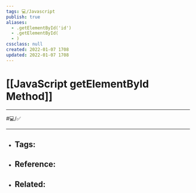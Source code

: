 ```yaml
---
tags: 💻️/Javascript
publish: true
aliases:
  - .getElementById('id')
  - .getElementById(
  - )
cssclass: null
created: 2022-01-07 1708
updated: 2022-01-07 1708
---
```


# [[JavaScript getElementById Method]]

---

#💻️/✅️

---

- Tags: 
	- 
- Reference:
	- 
- Related:
	- 
